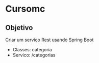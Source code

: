 # Cursomc
## Objetivo #
Criar um servico Rest usando Spring Boot

- Classes: categoria
- Servico: /categorias
